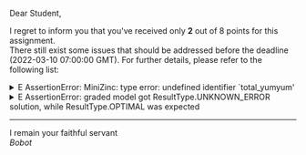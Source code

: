 Dear Student,

I regret to inform you that you've received only **2** out of 8 points for this assignment.\
There still exist some issues that should be addressed before the deadline (2022-03-10 07:00:00 GMT). For further details, please refer to the following list:

<details><summary>E   AssertionError: MiniZinc: type error: undefined identifier `total_yumyum&#x27;</summary></details>
<details><summary>E   AssertionError: graded model got ResultType.UNKNOWN_ERROR solution, while ResultType.OPTIMAL was expected</summary></details>

-----------
I remain your faithful servant\
_Bobot_
